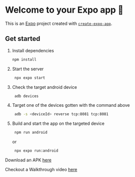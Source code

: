 # Welcome to your Expo app 👋

This is an [Expo](https://expo.dev) project created with [`create-expo-app`](https://www.npmjs.com/package/create-expo-app).

## Get started

1. Install dependencies

   ```bash
   npm install
   ```

2. Start the server

   ```bash
    npx expo start
   ```

3. Check the target android device

   ```bash
    adb devices
   ```

4. Target one of the devices gotten with the command above

   ```bash
    adb -s <deviceId> reverse tcp:8081 tcp:8081
   ```

5. Build and start the app on the targeted device

   ```bash
    npm run android
   ```

   or

   ```bash
    npx expo run:android
   ```

Download an APK [here](https://drive.google.com/drive/folders/1PL1DMpdbynY3TYm_Hpb7LCRQjBe86c75?usp=sharing)

Checkout a Walkthrough video [here](https://drive.google.com/file/d/1pYnoNyboMvyFJCEAtt4bX9ct8r7F7_34/view?usp=sharing)